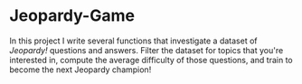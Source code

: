 # Jeopardy-Game
 In this project I write several functions that investigate a dataset of _Jeopardy!_ questions and answers. Filter the dataset for topics that you're interested in, compute the average difficulty of those questions, and train to become the next Jeopardy champion!
